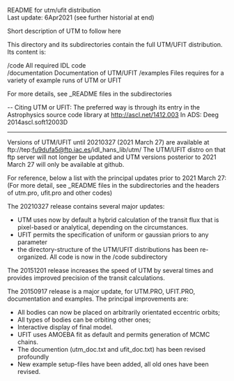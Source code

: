 README for utm/ufit distribution    
Last update: 6Apr2021
(see further historial at end)

Short description of UTM to follow here





This directory and its subdirectories contain the full UTM/UFIT distribution. 
Its content is: 

/code   All required IDL code  
/documentation      Documentation of UTM/UFIT 
/examples       Files requires for a variety of example runs of UTM or UFIT

For more details, see _README files in the subdirectories

--
Citing UTM or UFIT: The preferred way is through its entry in the Astrophysics source code library 
at http://ascl.net/1412.003 
In ADS:  Deeg 2014ascl.soft12003D  


----
Versions of UTM/UFIT until 20210327 (2021 March 27) are available at
ftp://tep:fu9dufa5@ftp.iac.es/idl_hans_lib/utm/
The UTM/UFIT distro on that ftp server will not longer be updated and UTM versions posterior to 2021 March 27 will only be available at github.

For reference, below a list with the principal updates prior to 2021 March 27:
(For more detail, see _README files in the subdirectories and the headers of utm.pro, ufit.pro and other codes)

The 20210327 release contains several major updates:
- UTM uses now by default a hybrid calculation of the transit flux that is pixel-based or analytical, depending on the circumstances.
- UFIT permits the specification of uniform or gaussian priors to any parameter
- the directory-structure of the UTM/UFIT distributions has been re-organized. All code is now in the /code subdirectory

The 20151201 release increases the speed of UTM by several times and provides improved precision of the transit calculations.

The 20150917 release is a major update, for UTM.PRO, UFIT.PRO, documentation and examples. The principal improvements are:  
- All bodies can now be placed on arbitrarily orientated eccentric orbits; 
- All types of bodies can be orbiting other ones; 
- Interactive display of final model.
- UFIT uses AMOEBA fit as default and permits generation of MCMC chains. 
- The documention (utm_doc.txt and ufit_doc.txt) has been revised profoundly
- New example setup-files have been added, all old ones have been revised.





